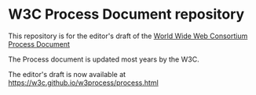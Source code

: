 # W3C Process Document repository

This repository is for the editor's draft of the [World Wide Web Consortium Process Document](https://www.w3.org/Consortium/Process/)

The Process document is updated most years by the W3C.

The editor's draft is now available at https://w3c.github.io/w3process/process.html
